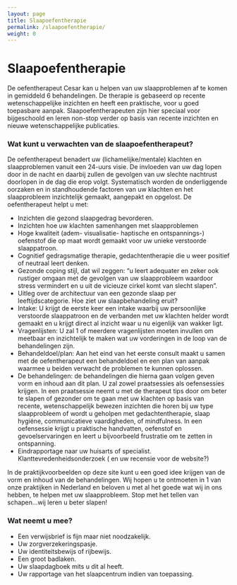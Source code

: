 ```yaml
---
layout: page
title: Slaapoefentherapie
permalink: /slaapoefentherapie/
weight: 0
---
```

# Slaapoefentherapie

De oefentherapeut Cesar kan u helpen van uw slaapproblemen af te komen in gemiddeld 6 behandelingen.
 De therapie is gebaseerd op recente wetenschappelijke inzichten en heeft een praktische, voor u goed toepasbare aanpak. Slaapoefentherapeuten zijn hier speciaal voor bijgeschoold en leren non-stop verder op basis van recente inzichten en nieuwe wetenschappelijke publicaties.

### Wat kunt u verwachten van de slaapoefentherapeut?

De oefentherapeut benadert uw (lichamelijke/mentale) klachten en slaapproblemen vanuit een 24-uurs visie. De invloeden van uw dag lopen door in de nacht en daarbij zullen de gevolgen van uw slechte nachtrust doorlopen in de dag die erop volgt. Systematisch worden de onderliggende oorzaken en in standhoudende factoren van uw klachten en het slaapprobleem inzichtelijk gemaakt, aangepakt en opgelost.
De oefentherapeut helpt u met:

* Inzichten die gezond slaapgedrag bevorderen.
* Inzichten hoe uw klachten samenhangen met slaapproblemen
* Hoge kwaliteit (adem- visualisatie- haptische en ontspannings-) oefenstof die op maat wordt gemaakt voor uw unieke verstoorde slaappatroon.
* Cognitief gedragsmatige therapie, gedachtentherapie die u weer positief of neutraal leert denken.
* Gezonde coping stijl, dat wil zeggen: “u leert adequater en zeker ook rustiger omgaan met de gevolgen van uw slaapprobleem waardoor stress vermindert en u uit de vicieuze cirkel komt van slecht slapen”.
* Uitleg over de architectuur van een gezonde slaap per leeftijdscategorie.
  Hoe ziet uw slaapbehandeling eruit?
* Intake: U krijgt de eerste keer een intake waarbij uw persoonlijke verstoorde slaappatroon en de verbanden met uw klachten helder wordt gemaakt en u krijgt direct al inzicht waar u nu eigenlijk van wakker ligt.
* Vragenlijsten: U zal 1 of meerdere vragenlijsten moeten invullen om meetbaar en inzichtelijk te maken wat uw vorderingen in de loop van de behandelingen zijn.
* Behandeldoel/plan: Aan het eind van het eerste consult maakt u samen met de oefentherapeut een behandeldoel en een plan van aanpak waarmee u beiden verwacht de problemen te kunnen oplossen.
* De behandelingen: de behandelingen die hierna gaan volgen geven vorm en inhoud aan dit plan. U zal zowel praatsessies als oefensessies krijgen. In een praatsessie neemt u met de therapeut tips door om beter te slapen of gezonder om te gaan met uw klachten op basis van recente, wetenschappelijk bewezen inzichten die horen bij uw type slaapprobleem of wordt u geholpen met gedachtentherapie, slaap hygiëne, communicatieve vaardigheden, of mindfulness. In een oefensessie krijgt u praktische handvatten, oefenstof en gevoelservaringen en leert u bijvoorbeeld frustratie om te zetten in ontspanning.
* Eindrapportage naar uw huisarts of specialist. Klanttevredenheidsonderzoek ( en uw recensie voor de website?)

In de praktijkvoorbeelden op deze site kunt u een goed idee krijgen van de vorm en inhoud van de behandelingen. Wij hopen u te ontmoeten in 1 van onze praktijken in Nederland en beloven u met al het goede wat wij in ons hebben, te helpen met uw slaapprobleem.
Stop met het tellen van schapen…wij leren u beter slapen!

### Wat neemt u mee?

* Een verwijsbrief is fijn maar niet noodzakelijk.
* Uw zorgverzekeringspasje.
* Uw identiteitsbewijs of rijbewijs.
* Een groot badlaken.
* Uw slaapdagboek mits u dit al heeft.
* Uw rapportage van het slaapcentrum indien van toepassing.
